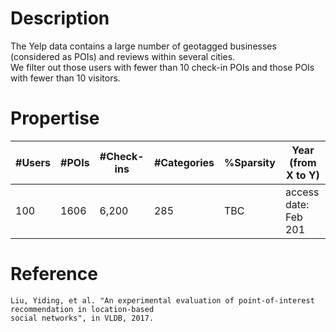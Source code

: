 # Description
The Yelp data contains a large number of geotagged businesses (considered as POIs) and reviews within several cities.  
We filter out those users with fewer than 10 check-in POIs and those POIs with fewer than 10 visitors.

# Propertise
| #Users  | #POIs | #Check-ins | #Categories | %Sparsity | Year (from X to Y) |
| ------------- | ------------- | ------------- | ------------- | ------------- | -------------- |
| 100  | 1606  | 6,200 | 285 | TBC | access date: Feb 201  |

# Reference
```
Liu, Yiding, et al. "An experimental evaluation of point-of-interest recommendation in location-based 
social networks", in VLDB, 2017.
```

